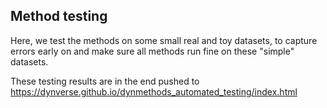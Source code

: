 
Method testing
--------------

Here, we test the methods on some small real and toy datasets, to capture errors early on and make sure all methods run fine on these "simple" datasets.

These testing results are in the end pushed to <https://dynverse.github.io/dynmethods_automated_testing/index.html>
